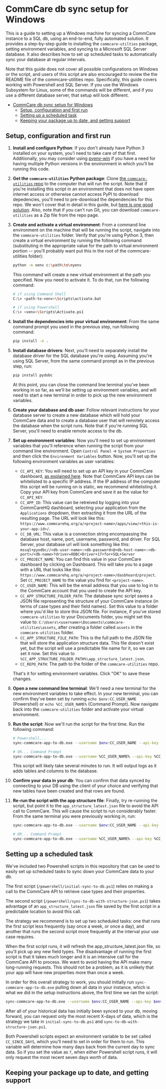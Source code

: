 # CommCare db sync setup for Windows

This is a guide to setting up a Windows machine for syncing a CommCare instance to a SQL db, using an end-to-end, fully automated solution. It provides a step-by-step guide to installing the `commcare-utilties` package, setting environment variables, and syncing to a Microsoft SQL Server database. It also describes how to set up scheduled tasks to automatically sync your database at regular intervals.

Note that this guide does not cover all possible configurations on Windows or the script, and users of this script are also encouraged to review the the README file of the commcare-utilities repo. Specifically, this guide covers working with Powershell and SQL Server. If you use the Windows Subsystem for Linux, some of the commands will be different, and if you use a different database server, that setup will look different.

- [CommCare db sync setup for Windows](#commcare-db-sync-setup-for-windows)
  - [Setup, configuration and first run](#setup-configuration-and-first-run)
  - [Setting up a scheduled task](#setting-up-a-scheduled-task)
  - [Keeping your package up to date, and getting support](#keeping-your-package-up-to-date-and-getting-support)

## Setup, configuration and first run

1. **Install and configure Python**: If you don't already have Python 3 installed on your system, you'l need to take care of that first. Additionally, you may consider using [pyenv-win](https://github.com/pyenv-win/pyenv-win) if you have a need for having multiple Python versions in the environment in which you'll be running this code.
2. **Get the `commcare-utilities` Python package**: Clone [the `commcare-utilities` repo](https://github.com/caktus/commcare-utilities) to the computer that will run the script. Note that if you're installing this script in an environment that does not have open internet access or otherwise cannot access PyPI to download depedencies, you'll need to pre-download the dependencies for this repo. We won't cover that in detail in this guide, but [here is one good solution](https://stackoverflow.com/a/53625778/1264950). Also, note that if you can't run Git, you can download `commcare-utilities` as a Zip file from the repo page.
3. **Create and activate a virtual environment**: From a command line environment on the machine that will be running the script, navigate into the `commcare-utilities` folder. Verify that you're using Python 3, then create a virtual environment by running the following command (substituting in the appropriate value for the path to virtual environment portion -- you'll probably want put this in the root of the commcare-utilities folder):

    ```bash
    python -m venv c:\path\to\myenv
    ```

    This command will create a new virtual environment at the path you specified. Now you need to activate it. To do that, run the following command:

    ```bash
    # if using Command Shell
    C:\> <path-to-venv>\Scripts\activate.bat

    # if using Powershell
    C:\> <venv>\Scripts\Activate.ps1
    ```

4. **Install the dependencies into your virtual environment**: From the same command prompt you used in the previous step, run following command:

    ```bash
    pip install -e .
    ```

5. **Install database drivers**: Next, you'll need to separately install the database driver for the SQL database you're using. Assuming you're using SQL Server, from the same command prompt as in the previous step, run:

    ```bash
    pip install pydobc
    ```

    At this point,  you can close the command line terminal you've been working in so far, as we'll be setting up environment variables, and will need to start a new terminal in order to pick up the new environment variables.

6. **Create your database and db user**: Follow relevant instructions for your database server to create a new database which will hold your CommCare data and to create a database user that will remotely access the database when the script runs. Note that if you're running SQL Server, you'll need to enable remote access to the db.
7. **Set up environment variables**: Now you'll need to set up environment variables that you'll reference when running the script from your command line environment. Open `Control Panel` -> `System Properties` and then click the `Environment Variables` button. Now, you'll set up the following environment variables as user variables:

   - `CC_API_KEY`: You will need to set up an API key in your CommCare dashboard, [as explained here](https://confluence.dimagi.com/display/commcarepublic/Authentication#Authentication-ApiKeyauthentication). Note that CommCare API keys can be whitelisted to a specific IP address. If the IP address of the computer this script will be running on is static, we recommend whitelisting it. Copy your API key from CommCare and save it as the value for `CC_API_KEY`.
   - `CC_APP_ID`: This value can be retreived by logging into your CommCareHQ dashboard, selecting your application from the `Applications` dropdown, then extracting it from the URL of the resulting page. The URL will look like this: `https://www.commcarehq.org/a/<project-name>/apps/view/<this-is-your-app-id>/`.
   - `CC_DB_URL`: This value is a connection string encompassing the database host, name, port, username, password, and driver. For SQL Server, your database url will look something like this: `mssql+pyodbc//<db-user-name>:<db-password>@<db-host-name>:<db-port>/<db-name>?driver=ODBC+Driver+17+for+SQL+Server`
   - `CC_PROJECT_NAME`: You can find this value in your CommCare dashboard by clicking on Dashboard. This will take you to a page with a URL that looks like this: `https://www.commcarehq.org/a/<project-name>/dasbhoard/project`. Set `CC_PROJECT_NAME` to the value you find for `<project-name>`.
   - `CC_USER_NAME`: This will be the email address that you use to log in to the CommCare account that you used to create the API key.
   - `CC_APP_STRUCTURE_FOLDER_PATH`: The database sync script saves a JSON file representing the structure of your CommCare instance (in terms of case types and their field names). Set this value to a folder where you'd like to store this JSON file. For instance, if you've stored `commcare-utilities` to your Documents folder, you might set this value to: `C:\Users\<username>\Documents\commcare-utilities\assets`, after creating a folder called `assets` in the `commcare-utilities` folder.
   - `CC_APP_STRUCTURE_FILE_PATH`: This is the full path to the JSON file that will store the application structure data. This file doesn't exist yet, but the script will use a predictable file name for it, so we can set it now. Set this value to `%CC_APP_STRUCTURE_FOLDER_PATH%\app_structure_latest.json`.
   - `CC_REPO_PATH`: The path to the folder of the `commcare-utilities` repo.

    That's it for setting environment variables. Click "OK" to save these changes.

8. **Open a new command line terminal**: We'll need a new terminal for the new environment variables to take effect. In your new terminal, you can confirm they've been set by running `echo $env:CC_USER_NAME` (Powershell) or `echo %CC_USER_NAME%` (Command Prompt). Now navigate back into the `commcare-utilities` folder and activate your virtual environment.
9. **Run the script**: Now we'll run the script for the first time. Run the following command:

    ```bash
    # Powershell...
    sync-commcare-app-to-db.exe --username $env:CC_USER_NAME --api-key $env:CC_API_KEY --project $env:CC_PROJECT_NAME --app-id $env:CC_APP_ID --db-url $env:CC_DB_URL --app-structure-json-save-folder-path $env:CC_APP_STRUCTURE_FOLDER_PATH

    # OR... Command Prompt
    sync-commcare-app-to-db.exe --username %CC_USER_NAME% --api-key %CC_API_KEY% --project %CC_PROJECT_NAME% --app-id %CC_APP_ID% --db-url %CC_DB_URL% --app-structure-json-save-folder-path %CC_APP_STRUCTURE_FOLDER_PATH
    ```

    This script will likely take several minutes to run. It will output logs as it adds tables and columns to the database.
10. **Confirm your data in your db**: You can confirm that data synced by connecting to your DB using the client of your choice and verifying that new tables have been created and that rows are found.
11. **Re-run the script with the app structure file**: Finally, try re-running the script, but point it to the `app_structure_latest.json` file to avoid the API call to CommCare. This will cause the script to run considerably faster. From the same terminal you were previously working in, run:

    ```bash
    sync-commcare-app-to-db.exe --username $env:CC_USER_NAME --api-key $env:CC_API_KEY --project $env:CC_PROJECT_NAME --app-id $env:CC_APP_ID --db-url $env:CC_DB_URL --existing-app-structure-json $env:CC_APP_STRUCTURE_FILE_PATH

    # OR... Command Prompt
    sync-commcare-app-to-db.exe --username %CC_USER_NAME% --api-key %CC_API_KEY% --project %CC_PROJECT_NAME% --app-id %CC_APP_ID% --db-url %CC_DB_URL% --existing-app-structure-json %CC_APP_STRUCTURE_FILE_PATH
    ```

## Setting up a scheduled task

We've included two Powershell scripts in this repository that can be used to easily set up scheduled tasks to sync down your CommCare data to your db.

The first script (`/powershell/initial-sync-to-db.ps1`) relies on making a call to the CommCare API to retrieve case types and their properties.

The second script (`/powershell/sync-to-db-with-structure-json.ps1`) takes advantage of an `app_structure_latest.json` file saved by the first script in a predictable location to avoid this call.

The strategy we recommend is to set up two scheduled tasks: one that runs the first script less frequently (say once a week, or once a day), and another that runs the second script more frequently at the interval your use case requires.

When the first script runs, it will refresh the app_structure_latest.json file, so you'll pick up any new field types. The disadvantage of running the first script is that it takes much longer and it is an intensive call for the CommCare API to process. We want to avoid having the API make many long-running requests. This should not be a problem, as it is unlikely that your app will have new properties more than once a week.

In order for this overall strategy to work, you should initially run `sync-commcare-app-to-db.exe` pulling down all data in your instance, which is what we did in the setup instructions above, the first time we ran the script:

```bash
sync-commcare-app-to-db.exe --username $env:CC_USER_NAME --api-key $env:CC_API_KEY --project $env:CC_PROJECT_NAME --app-id $env:CC_APP_ID --db-url $env:CC_DB_URL --app-structure-json-save-folder-path $env:CC_APP_STRUCTURE_FOLDER_PATH
```

After all of your historical data has initially been synced to your db, moving forward, you can request only the most recent X-days of data, which is the strategy we take in `initial-sync-to-db.ps1` and `sync-to-db-with-structure-json.ps1`.

Both Powershell scripts expect an environment variable to be set called `CC_SINCE_DAYS`, which you'll need to set in order for them to run. This variable will determine how many days back from the current day to sync data. So if you set the value as `7`, when either Powershell script runs, it will only request the most recent seven days worth of data.

## Keeping your package up to date, and getting support
